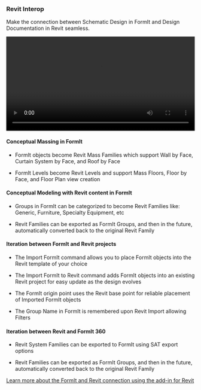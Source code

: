 ### Revit Interop

Make the connection between Schematic Design in FormIt and Design Documentation in Revit seamless. 

<video width="100%" controls>
  <source src="Videos/Revit Interop.mp4" type="video/mp4">
</video>

#### Conceptual Massing in FormIt

- FormIt objects become Revit Mass Families which support Wall by Face, Curtain System by Face, and Roof by Face

- FormIt Levels become Revit Levels and support Mass Floors, Floor by Face, and Floor Plan view creation

#### Conceptual Modeling with Revit content in FormIt 

- Groups in FormIt can be categorized to become Revit Families like: Generic, Furniture, Specialty Equipment, etc

- Revit Families can be exported as FormIt Groups, and then in the future, automatically converted back to the original Revit Family

#### Iteration between FormIt and Revit projects

- The Import FormIt command allows you to place FormIt objects into the Revit template of your choice

- The Import FormIt to Revit command adds FormIt objects into an existing Revit project for easy update as the design evolves

- The FormIt origin point uses the Revit base point for reliable placement of Imported FormIt objects

- The Group Name in FormIt is remembered upon Revit Import allowing Filters

#### Iteration between Revit and FormIt 360

- Revit System Families can be exported to FormIt using SAT export options

- Revit Families can be exported as FormIt Groups, and then in the future, automatically converted back to the original Revit Family


[Learn more about the FormIt and Revit connection using the add-in for Revit](http://formit360.autodesk.com/page/formit-360-revit)